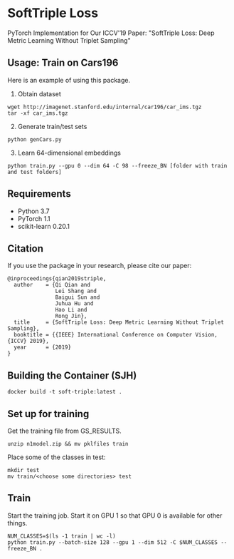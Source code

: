 
# SoftTriple Loss

PyTorch Implementation for Our ICCV'19 Paper: "SoftTriple Loss: Deep Metric Learning Without Triplet Sampling"

## Usage: Train on Cars196
Here is an example of using this package.

1. Obtain dataset
```
wget http://imagenet.stanford.edu/internal/car196/car_ims.tgz
tar -xf car_ims.tgz
```

2. Generate train/test sets
```
python genCars.py
```

3. Learn 64-dimensional embeddings
```
python train.py --gpu 0 --dim 64 -C 98 --freeze_BN [folder with train and test folders]
```

## Requirements
* Python 3.7
* PyTorch 1.1
* scikit-learn 0.20.1

    
## Citation
If you use the package in your research, please cite our paper:
```
@inproceedings{qian2019striple,
  author    = {Qi Qian and
               Lei Shang and
               Baigui Sun and
               Juhua Hu and
               Hao Li and
               Rong Jin},
  title     = {SoftTriple Loss: Deep Metric Learning Without Triplet Sampling},
  booktitle = {{IEEE} International Conference on Computer Vision, {ICCV} 2019},
  year      = {2019}
}
```

## Building the Container (SJH)

```{sh}
docker build -t soft-triple:latest .
```

## Set up for training

Get the training file from GS_RESULTS.

```{sh}
unzip n1model.zip && mv pklfiles train
```

Place some of the classes in test:

```{sh}
mkdir test
mv train/<choose some directories> test
```

## Train

Start the training job. Start it on GPU 1 so that GPU 0 is available for other things.

```{sh}
NUM_CLASSES=$(ls -1 train | wc -l)
python train.py --batch-size 128 --gpu 1 --dim 512 -C $NUM_CLASSES --freeze_BN .
```

